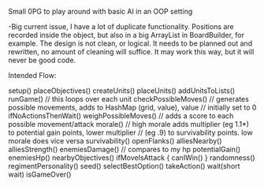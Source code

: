 Small 0PG to play around with basic AI in an OOP setting

-Big current issue, I have a lot of duplicate functionality.  Positions are recorded inside the object, but also in a big ArrayList in BoardBuilder, for example.  The design is not clean, or logical.  It needs to be planned out and rewritten, no amount of cleaning will suffice.  It may work this way, but it will never be good code.


Intended Flow:

setup()
	placeObjectives()
	createUnits()
		placeUnits()
			addUnitsToLists()
runGame() // this loops over each unit
	checkPossibleMoves()  // generates possible movements, adds to HashMap (grid, value), value
	                      // initially set to 0
		ifNoActionsThenWait()
	weighPossibleMoves()  // adds a score to each possible movement/attack
	    morale() // high morale adds multiplier (eg 1.1*) to potential gain points, lower multiplier 
	             // (eg .9) to survivability points.  low morale does vice versa
		survivability()
			openFlanks()
			alliesNearby()
			alliesStrength()
			enemiesDamage()  // compares to my hp
		potentialGain()
		    enemiesHp()
		    nearbyObjectives()
		    ifMoveIsAttack { 
		        canIWin() }
		randomness()
		    regimentPersonality()
		    seed()
    selectBestOption()
    takeAction()
    wait(short wait)
    isGameOver()
		
		
		
		